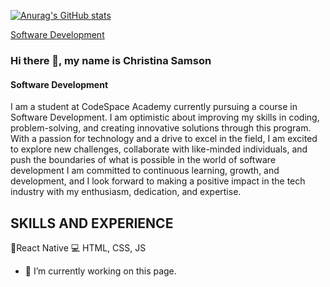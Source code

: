 
[![Anurag's GitHub stats](https://github-readme-stats.vercel.app/api?username=christinasamson)](https://github.com/anuraghazra/github-readme-stats)
 
[Software Development](https:https://cdn.vectorstock.com/i/preview-1x/14/95/banner-software-ui-and-development-for-different-vector-37731495.jpg)

### Hi there 👋, my name is Christina Samson
#### Software Development
I am a student at CodeSpace Academy currently pursuing a course in Software Development. I am optimistic about improving my skills in coding, problem-solving, and creating innovative solutions through this program. With a passion for technology and a drive to excel in the field, I am excited to explore new challenges, collaborate with like-minded individuals, and push the boundaries of what is possible in the world of software development I am committed to continuous learning, growth, and development, and I look forward to making a positive impact in the tech industry with my enthusiasm, dedication, and expertise.


## SKILLS AND EXPERIENCE
📲React Native
💻 HTML, CSS, JS


- 🔭 I’m currently working on this page. 




